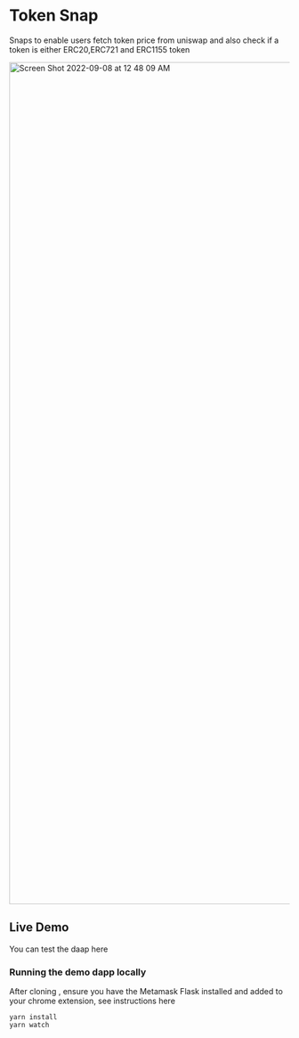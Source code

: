 # Token Snap

Snaps to enable users fetch token price from uniswap and also check if a token is either ERC20,ERC721 and ERC1155 token

<img width="1512" alt="Screen Shot 2022-09-08 at 12 48 09 AM" src="https://user-images.githubusercontent.com/52764879/188975441-f3bd49fe-65b3-4c0b-8d7a-a17776fa3dad.png">


## Live Demo

You can test the daap here <link>

### Running the demo dapp locally

After cloning , ensure you have the Metamask Flask installed and added to your chrome extension, see instructions here <link>

```shell
yarn install
yarn watch
```
